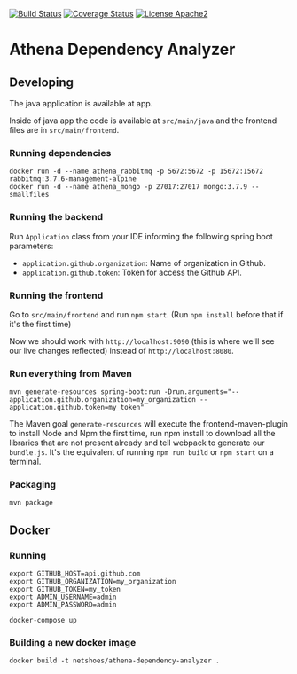 [![Build Status](https://travis-ci.org/netshoes/athena-dependency-analyzer.svg?branch=master)](https://travis-ci.org/netshoes/athena-dependency-analyzer)
[![Coverage Status](https://coveralls.io/repos/github/netshoes/athena-dependency-analyzer/badge.svg?branch=master)](https://coveralls.io/github/netshoes/athena-dependency-analyzer?branch=master)
[![License Apache2](https://img.shields.io/hexpm/l/plug.svg)](http://www.apache.org/licenses/LICENSE-2.0)

# Athena Dependency Analyzer

## Developing
The java application is available at app.

Inside of java app the code is available at `src/main/java` and the frontend files are in 
`src/main/frontend`.

### Running dependencies

    docker run -d --name athena_rabbitmq -p 5672:5672 -p 15672:15672 rabbitmq:3.7.6-management-alpine
    docker run -d --name athena_mongo -p 27017:27017 mongo:3.7.9 --smallfiles

### Running the backend
Run `Application` class from your IDE informing the following spring boot parameters: 
- `application.github.organization`: Name of organization in Github.
- `application.github.token`: Token for access the Github API.

### Running the frontend
Go to `src/main/frontend` and run `npm start`. (Run `npm install` before that if it's the first time)

Now we should work with `http://localhost:9090` (this is where we'll see our live changes reflected)
 instead of `http://localhost:8080`.
 
### Run everything from Maven

    mvn generate-resources spring-boot:run -Drun.arguments="--application.github.organization=my_organization --application.github.token=my_token"

The Maven goal `generate-resources` will execute the frontend-maven-plugin to install Node
and Npm the first time, run npm install to download all the libraries that are not 
present already and tell webpack to generate our `bundle.js`. It's the equivalent of running `npm run build` or `npm start` on a terminal.

### Packaging

    mvn package

## Docker

### Running
    export GITHUB_HOST=api.github.com
    export GITHUB_ORGANIZATION=my_organization
    export GITHUB_TOKEN=my_token
    export ADMIN_USERNAME=admin
    export ADMIN_PASSWORD=admin
    
    docker-compose up 

### Building a new docker image

    docker build -t netshoes/athena-dependency-analyzer .